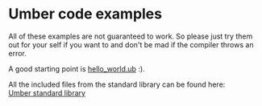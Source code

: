 # Umber code examples

All of these examples are not guaranteed to work. So please just try them out for your self if you want to and don't be mad if the compiler throws an error.  

A good starting point is [hello_world.ub](hello_world.ub) :).

All the included files from the standard library can be found here:  
[Umber standard library](https://github.com/matteolutz/umber-std)